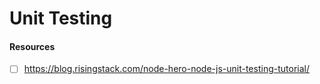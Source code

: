 # Unit Testing

#### Resources

- [ ] https://blog.risingstack.com/node-hero-node-js-unit-testing-tutorial/
